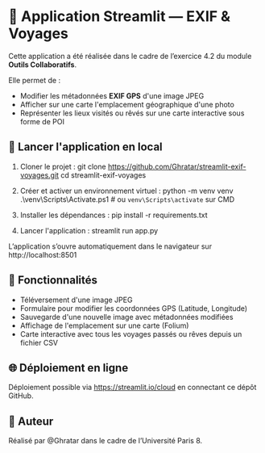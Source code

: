 # 📸 Application Streamlit — EXIF & Voyages

Cette application a été réalisée dans le cadre de l’exercice 4.2 du module **Outils Collaboratifs**.

Elle permet de :
- Modifier les métadonnées **EXIF GPS** d'une image JPEG
- Afficher sur une carte l'emplacement géographique d'une photo
- Représenter les lieux visités ou rêvés sur une carte interactive sous forme de POI

## 🚀 Lancer l'application en local

1. Cloner le projet :
git clone https://github.com/Ghratar/streamlit-exif-voyages.git
cd streamlit-exif-voyages

2. Créer et activer un environnement virtuel :
python -m venv venv
.\venv\Scripts\Activate.ps1    # ou `venv\Scripts\activate` sur CMD

3. Installer les dépendances :
pip install -r requirements.txt

4. Lancer l'application :
streamlit run app.py

L’application s’ouvre automatiquement dans le navigateur sur http://localhost:8501

## 🧰 Fonctionnalités

- Téléversement d'une image JPEG
- Formulaire pour modifier les coordonnées GPS (Latitude, Longitude)
- Sauvegarde d'une nouvelle image avec métadonnées modifiées
- Affichage de l'emplacement sur une carte (Folium)
- Carte interactive avec tous les voyages passés ou rêves depuis un fichier CSV

## 🌐 Déploiement en ligne

Déploiement possible via https://streamlit.io/cloud en connectant ce dépôt GitHub.

## 👤 Auteur

Réalisé par @Ghratar dans le cadre de l’Université Paris 8.
